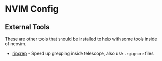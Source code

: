 # NVIM Config

## External Tools

These are other tools that should be installed to help with some tools inside of neovim.

- [ripgrep](https://github.com/BurntSushi/ripgrep) - Speed up grepping inside telescope, also use `.rgignore` files
